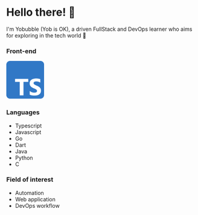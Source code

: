 # Hello there! 👋

I'm Yobubble (Yob is OK), a driven FullStack and DevOps learner who aims for exploring in the tech world 🌊

### Front-end
<img src="/assets/images/typescript.png" alt="Typescript" width="100" height="100">


### Languages
- Typescript
- Javascript 
- Go
- Dart
- Java
- Python
- C
  
### Field of interest
- Automation
- Web application
- DevOps workflow
